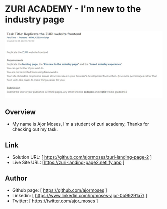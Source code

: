 # ZURI ACADEMY - I'm new to the industry page

![Design preview for the I'm new to the industry page](./design/Assignment.JPG)

## Overview

- My name is Ajor Moses, I'm a student of zuri academy, Thanks for checking out my task.

## Link

- Solution URL: [ https://github.com/ajormoses/zuri-landing-page-2 ]
- Live Site URL: [https://zuri-landing-page2.netlify.app ]

## Author

- Github page: [ https://github.com/ajormoses ]
- Linkedin: [ https://www.linkedin.com/in/moses-ajor-0b99291a7/ ]
- Twitter: [ https://twitter.com/ajor_moses ]
